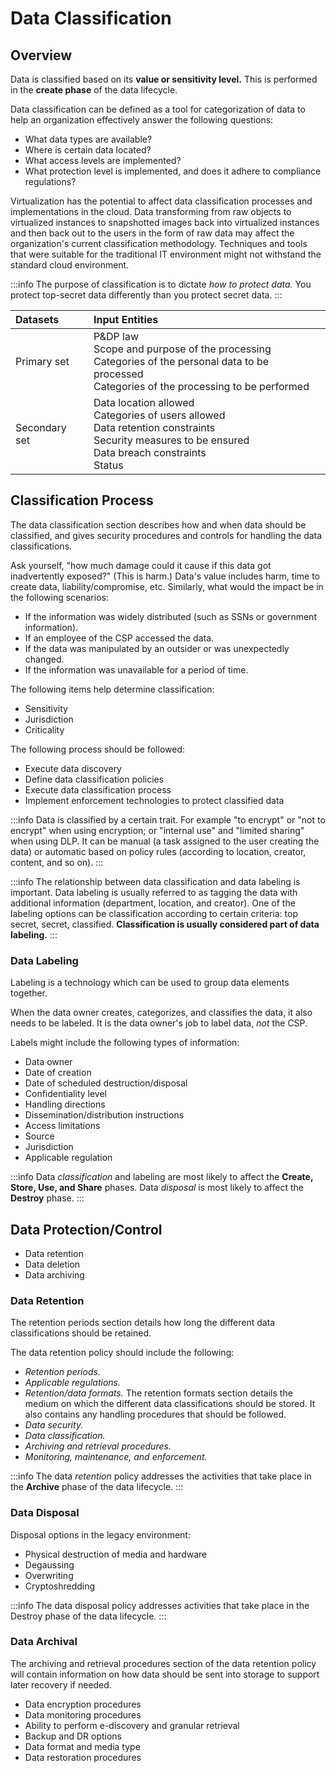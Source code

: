 # Data Classification

## Overview

Data is classified based on its **value or sensitivity level.** This is performed in the **create phase** of the data lifecycle.

Data classification can be defined as a tool for categorization of data to help an organization effectively answer the following questions:

- What data types are available?
- Where is certain data located?
- What access levels are implemented?
- What protection level is implemented, and does it adhere to compliance regulations?

Virtualization has the potential to affect data classification processes and implementations in the cloud. Data transforming from raw objects to virtualized instances to snapshotted images back into virtualized instances and then back out to the users in the form of raw data may affect the organization's current classification methodology. Techniques and tools that were suitable for the traditional IT environment might not withstand the standard cloud environment.

:::info
The purpose of classification is to dictate *how to protect data.* You protect top-secret data differently than you protect secret data.
:::

| Datasets | Input Entities |
| :--- | :--- |
| Primary set | P&DP law <br /> Scope and purpose of the processing <br /> Categories of the personal data to be processed <br /> Categories of the processing to be performed |
| Secondary set | Data location allowed <br /> Categories of users allowed <br /> Data retention constraints <br /> Security measures to be ensured <br /> Data breach constraints <br /> Status |

## Classification Process

The data classification section describes how and when data should be classified, and gives security procedures and controls for handling the data classifications.

Ask yourself, "how much damage could it cause if this data got inadvertently exposed?" \(This is harm.\) Data's value includes harm, time to create data, liability/compromise, etc. Similarly, what would the impact be in the following scenarios:

- If the information was widely distributed \(such as SSNs or government information\).
- If an employee of the CSP accessed the data.
- If the data was manipulated by an outsider or was unexpectedly changed.
- If the information was unavailable for a period of time.

The following items help determine classification:

- Sensitivity
- Jurisdiction
- Criticality

The following process should be followed:

- Execute data discovery
- Define data classification policies
- Execute data classification process
- Implement enforcement technologies to protect classified data

:::info
Data is classified by a certain trait. For example "to encrypt" or "not to encrypt" when using encryption; or "internal use" and "limited sharing" when using DLP. It can be manual \(a task assigned to the user creating the data\) or automatic based on policy rules \(according to location, creator, content, and so on\).
:::

:::info
The relationship between data classification and data labeling is important. Data labeling is usually referred to as tagging the data with additional information \(department, location, and creator\). One of the labeling options can be classification according to certain criteria: top secret, secret, classified. **Classification is usually considered part of data labeling.**
:::

### Data Labeling

Labeling is a technology which can be used to group data elements together.

When the data owner creates, categorizes, and classifies the data, it also needs to be labeled. It is the data owner's job to label data, *not* the CSP.

Labels might include the following types of information:

- Data owner
- Date of creation
- Date of scheduled destruction/disposal
- Confidentiality level
- Handling directions
- Dissemination/distribution instructions
- Access limitations
- Source
- Jurisdiction
- Applicable regulation

:::info
Data *classification* and labeling are most likely to affect the **Create, Store, Use, and Share** phases. Data *disposal* is most likely to affect the **Destroy** phase.
:::

## Data Protection/Control

- Data retention
- Data deletion
- Data archiving

### Data Retention

The retention periods section details how long the different data classifications should be retained.

The data retention policy should include the following:

- *Retention periods.*
- *Applicable regulations.*
- *Retention/data formats.* The retention formats section details the medium on which the different data classifications should be stored. It also contains any handling procedures that should be followed.
- *Data security.*
- *Data classification.*
- *Archiving and retrieval procedures.*
- *Monitoring, maintenance, and enforcement.*

:::info
The data *retention* policy addresses the activities that take place in the **Archive** phase of the data lifecycle.
:::

### Data Disposal

Disposal options in the legacy environment:

- Physical destruction of media and hardware
- Degaussing
- Overwriting
- Cryptoshredding

:::info
The data disposal policy addresses activities that take place in the Destroy phase of the data lifecycle.
:::

### Data Archival

The archiving and retrieval procedures section of the data retention policy will contain information on how data should be sent into storage to support later recovery if needed.

- Data encryption procedures
- Data monitoring procedures
- Ability to perform e-discovery and granular retrieval
- Backup and DR options
- Data format and media type
- Data restoration procedures